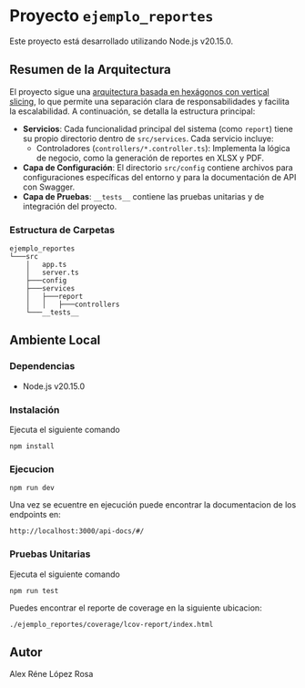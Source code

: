 # Proyecto `ejemplo_reportes`

Este proyecto está desarrollado utilizando Node.js v20.15.0.

## Resumen de la Arquitectura

El proyecto sigue una [arquitectura basada en hexágonos con vertical slicing](https://medium.com/@jjmayorgaq/clean-architecture-architecture-hexagonal-8f6d45c5039a), lo que permite una separación clara de responsabilidades y facilita la escalabilidad. A continuación, se detalla la estructura principal:

- **Servicios**: Cada funcionalidad principal del sistema (como `report`) tiene su propio directorio dentro de `src/services`. Cada servicio incluye:
  - Controladores (`controllers/*.controller.ts`): Implementa la lógica de negocio, como la generación de reportes en XLSX y PDF.
- **Capa de Configuración**: El directorio `src/config` contiene archivos para configuraciones específicas del entorno y para la documentación de API con Swagger.
- **Capa de Pruebas**: `__tests__` contiene las pruebas unitarias y de integración del proyecto.

### Estructura de Carpetas

```
ejemplo_reportes
└───src
    │   app.ts
    │   server.ts
    ├───config
    ├───services
    │   ├───report
    │   │   ├───controllers
    └───__tests__
```

## Ambiente Local
### Dependencias
- Node.js v20.15.0
### Instalación
Ejecuta el siguiente comando
```
npm install
```
### Ejecucion
```
npm run dev
```

Una vez se ecuentre en ejecución puede encontrar la documentacion de los endpoints en:
```
http://localhost:3000/api-docs/#/
```

### Pruebas Unitarias
Ejecuta el siguiente comando
```
npm run test
```
Puedes encontrar el reporte de coverage en la siguiente ubicacion:
```
./ejemplo_reportes/coverage/lcov-report/index.html
```

## Autor
Alex Réne López Rosa